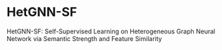 # HetGNN-SF
HetGNN-SF: Self-Supervised Learning on Heterogeneous Graph Neural Network via Semantic Strength and Feature  Similarity
